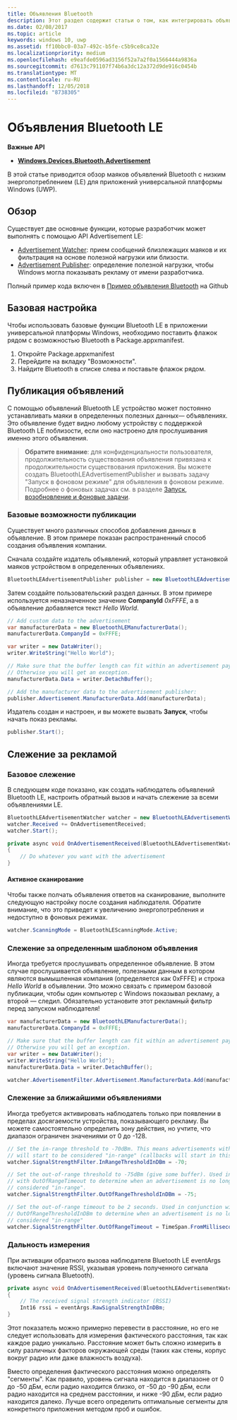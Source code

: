 ```yaml
---
title: Объявления Bluetooth
description: Этот раздел содержит статьи о том, как интегрировать объявления Bluetooth с низким энергопотреблением (LE) c приложениями универсальной платформы Windows (UWP) при помощи пользователя API AdvertisementWatcher и AdvertisementPublisher.
ms.date: 02/08/2017
ms.topic: article
keywords: windows 10, uwp
ms.assetid: ff10bbc0-03a7-492c-b5fe-c5b9ce8ca32e
ms.localizationpriority: medium
ms.openlocfilehash: e9eafde0596ad3156f52a7a2f0a1566444a9836a
ms.sourcegitcommit: d7613c791107f74b6a3dc12a372d9de916c0454b
ms.translationtype: MT
ms.contentlocale: ru-RU
ms.lasthandoff: 12/05/2018
ms.locfileid: "8738305"
---
```

# <a name="bluetooth-le-advertisements"></a>Объявления Bluetooth LE


**Важные API**

-   [**Windows.Devices.Bluetooth.Advertisement**](https://msdn.microsoft.com/library/windows/apps/windows.devices.bluetooth.advertisement.aspx)

В этой статье приводится обзор маяков объявлений Bluetooth с низким энергопотреблением (LE) для приложений универсальной платформы Windows (UWP).  

## <a name="overview"></a>Обзор

Существует две основные функции, которые разработчик может выполнять с помощью API Advertisement LE:

-   [Advertisement Watcher](https://msdn.microsoft.com/library/windows/apps/windows.devices.bluetooth.advertisement.bluetoothleadvertisementwatcher.aspx): прием сообщений близлежащих маяков и их фильтрация на основе полезной нагрузки или близости.  
-   [Advertisement Publisher](https://msdn.microsoft.com/library/windows/apps/windows.devices.bluetooth.advertisement.bluetoothleadvertisementpublisher.aspx): определение полезной нагрузки, чтобы Windows могла показывать рекламу от имени разработчика.  

Полный пример кода включен в [Пример объявления Bluetooth](http://go.microsoft.com/fwlink/p/?LinkId=619990) на Github

## <a name="basic-setup"></a>Базовая настройка

Чтобы использовать базовые функции Bluetooth LE в приложении универсальной платформы Windows, необходимо поставить флажок рядом с возможностью Bluetooth в Package.appxmanifest.

1. Откройте Package.appxmanifest
2. Перейдите на вкладку "Возможности".
3. Найдите Bluetooth в списке слева и поставьте флажок рядом.

## <a name="publishing-advertisements"></a>Публикация объявлений

С помощью объявлений Bluetooth LE устройство может постоянно устанавливать маяки в определенных полезных данных— объявлениях. Это объявление будет видно любому устройству с поддержкой Bluetooth LE поблизости, если оно настроено для прослушивания именно этого объявления.

> **Обратите внимание**: для конфиденциальности пользователя, продолжительность существования объявления привязана к продолжительности существования приложения. Вы можете создать BluetoothLEAdvertisementPublisher и вызвать задачу "Запуск в фоновом режиме" для объявления в фоновом режиме. Подробнее о фоновых задачах см. в разделе [Запуск, возобновление и фоновые задачи](https://msdn.microsoft.com/windows/uwp/launch-resume/index).

### <a name="basic-publishing"></a>Базовые возможности публикации

Существует много различных способов добавления данных в объявление. В этом примере показан распространенный способ создания объявления компании. 

Сначала создайте издатель объявлений, который управляет установкой маяков устройством в определенных объявлениях.

```csharp
BluetoothLEAdvertisementPublisher publisher = new BluetoothLEAdvertisementPublisher();
```

Затем создайте пользовательский раздел данных. В этом примере используется неназначенное значение **CompanyId** *0xFFFE*, а в объявление добавляется текст *Hello World*. 

```csharp
// Add custom data to the advertisement
var manufacturerData = new BluetoothLEManufacturerData();
manufacturerData.CompanyId = 0xFFFE;

var writer = new DataWriter();
writer.WriteString("Hello World");

// Make sure that the buffer length can fit within an advertisement payload (~20 bytes). 
// Otherwise you will get an exception.
manufacturerData.Data = writer.DetachBuffer();

// Add the manufacturer data to the advertisement publisher:
publisher.Advertisement.ManufacturerData.Add(manufacturerData);
```

Издатель создан и настроен, и вы можете вызвать **Запуск**, чтобы начать показ рекламы.

```csharp
publisher.Start();
```

## <a name="watching-for-advertisements"></a>Слежение за рекламой

### <a name="basic-watching"></a>Базовое слежение

В следующем коде показано, как создать наблюдатель объявлений Bluetooth LE, настроить обратный вызов и начать слежение за всеми объявлениями LE.

```csharp
BluetoothLEAdvertisementWatcher watcher = new BluetoothLEAdvertisementWatcher();
watcher.Received += OnAdvertisementReceived;
watcher.Start();
``` 

```csharp
private async void OnAdvertisementReceived(BluetoothLEAdvertisementWatcher watcher, BluetoothLEAdvertisementReceivedEventArgs eventArgs)
{
    // Do whatever you want with the advertisement
}
```

#### <a name="active-scanning"></a>Активное сканирование
Чтобы также полчать объявления ответов на сканирование, выполните следующую настройку после создания наблюдателя. Обратите внимание, что это приведет к увеличению энергопотребления и недоступно в фоновых режимах.

```csharp
watcher.ScanningMode = BluetoothLEScanningMode.Active;
```

### <a name="watching-for-a-specific-advertisement-pattern"></a>Слежение за определенным шаблоном объявления

Иногда требуется прослушивать определенное объявление. В этом случае прослушивается объявление, полезными данным в котором являются вымышленная компания (определяется как 0xFFFE) и строка *Hello World* в объявлении. Это можно связать с примером базовой публикации, чтобы один компьютер с Windows показывал рекламу, а второй — следил. Обязательно установите этот рекламный фильтр перед запуском наблюдателя!

```csharp
var manufacturerData = new BluetoothLEManufacturerData();
manufacturerData.CompanyId = 0xFFFE;

// Make sure that the buffer length can fit within an advertisement payload (~20 bytes). 
// Otherwise you will get an exception.
var writer = new DataWriter();
writer.WriteString("Hello World");
manufacturerData.Data = writer.DetachBuffer();

watcher.AdvertisementFilter.Advertisement.ManufacturerData.Add(manufacturerData);
```

### <a name="watching-for-a-nearby-advertisement"></a>Слежение за ближайшими объявлениями

Иногда требуется активировать наблюдатель только при появлении в пределах досягаемости устройства, показывающего рекламу. Вы можете самостоятельно определить зону действия, но учтите, что диапазон ограничен значениями от 0 до -128. 

```csharp
// Set the in-range threshold to -70dBm. This means advertisements with RSSI >= -70dBm 
// will start to be considered "in-range" (callbacks will start in this range).
watcher.SignalStrengthFilter.InRangeThresholdInDBm = -70;

// Set the out-of-range threshold to -75dBm (give some buffer). Used in conjunction 
// with OutOfRangeTimeout to determine when an advertisement is no longer 
// considered "in-range".
watcher.SignalStrengthFilter.OutOfRangeThresholdInDBm = -75;

// Set the out-of-range timeout to be 2 seconds. Used in conjunction with 
// OutOfRangeThresholdInDBm to determine when an advertisement is no longer 
// considered "in-range"
watcher.SignalStrengthFilter.OutOfRangeTimeout = TimeSpan.FromMilliseconds(2000);
```

### <a name="gauging-distance"></a>Дальность измерения

При активации обратного вызова наблюдателя Bluetooth LE eventArgs включают значение RSSI, указывая уровень полученного сигнала (уровень сигнала Bluetooth).

```csharp
private async void OnAdvertisementReceived(BluetoothLEAdvertisementWatcher watcher, BluetoothLEAdvertisementReceivedEventArgs eventArgs)
{
    // The received signal strength indicator (RSSI)
    Int16 rssi = eventArgs.RawSignalStrengthInDBm;
}
```

Этот показатель можно примерно перевести в расстояние, но его не следует использовать для измерения фактического расстояния, так как каждое радио уникально. Расстояние может быть сложно измерить в силу различных факторов окружающей среды (таких как стены, корпус вокруг радио или даже влажность воздуха).

Вместо определения фактического расстояния можно определять "сегменты". Как правило, уровень сигнала находится в диапазоне от 0 до -50 дБм, если радио находится близко, от -50 до -90 дБм, если радио находится на среднем расстоянии, и ниже -90 дБм, если радио находится далеко. Лучше всего определить оптимальные сегменты для конкретного приложения методом проб и ошибок.